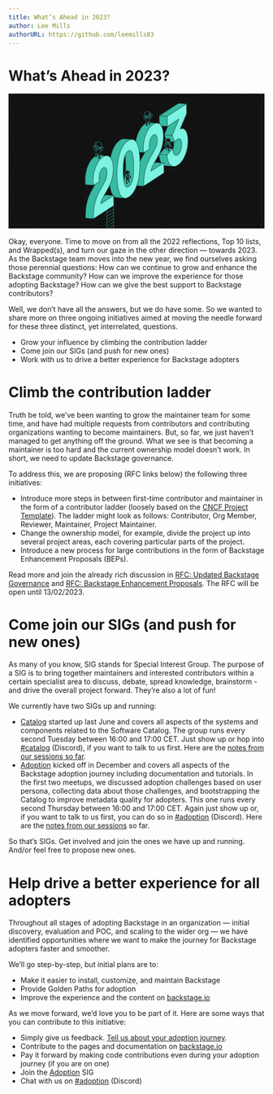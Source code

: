 ```yaml
---
title: What’s Ahead in 2023?
author: Lee Mills
authorURL: https://github.com/leemills83
---
```


# What’s Ahead in 2023?

![Fewer “vibes” and more climbs (up the contribution ladder)](assets/2023-02-06/whats-ahead.png)

Okay, everyone. Time to move on from all the 2022 reflections, Top 10 lists, and Wrapped(s), and turn our gaze in the other direction — towards 2023. As the Backstage team moves into the new year, we find ourselves asking those perennial questions: How can we continue to grow and enhance the Backstage community? How can we improve the experience for those adopting Backstage? How can we give the best support to Backstage contributors?

Well, we don’t have all the answers, but we do have some. So we wanted to share more on three ongoing initiatives aimed at moving the needle forward for these three distinct, yet interrelated, questions.

- Grow your influence by climbing the contribution ladder
- Come join our SIGs (and push for new ones)
- Work with us to drive a better experience for Backstage adopters

# Climb the contribution ladder

Truth be told, we’ve been wanting to grow the maintainer team for some time, and have had multiple requests from contributors and contributing organizations wanting to become maintainers. But, so far, we just haven’t managed to get anything off the ground. What we see is that becoming a maintainer is too hard and the current ownership model doesn’t work. In short, we need to update Backstage governance.

To address this, we are proposing (RFC links below) the following three initiatives:

- Introduce more steps in between first-time contributor and maintainer in the form of a contributor ladder (loosely based on the [CNCF Project Template](https://github.com/cncf/project-template/blob/main/CONTRIBUTOR_LADDER.md)). The ladder might look as follows: Contributor, Org Member, Reviewer, Maintainer, Project Maintainer.
- Change the ownership model, for example, divide the project up into several project areas, each covering particular parts of the project.
- Introduce a new process for large contributions in the form of Backstage Enhancement Proposals (BEPs).

Read more and join the already rich discussion in [RFC: Updated Backstage Governance](https://github.com/backstage/backstage/issues/15317) and [RFC: Backstage Enhancement Proposals](https://github.com/backstage/backstage/issues/15318). The RFC will be open until 13/02/2023.

# Come join our SIGs (and push for new ones)

As many of you know, SIG stands for Special Interest Group. The purpose of a SIG is to bring together maintainers and interested contributors within a certain specialist area to discuss, debate, spread knowledge, brainstorm - and drive the overall project forward. They’re also a lot of fun!

We currently have two SIGs up and running:

- [Catalog](https://github.com/backstage/community/tree/main/sigs/sig-catalog?utm_campaign=Newsletters%20Sent&utm_medium=email&_hsmi=241130993&_hsenc=p2ANqtz-9fx-nTmQga2j12NqzZaL-lYPq-xQjDoXcWKe_JUoa2RGlK65R9j0CIygfYILr0tGEQSvRVN9xzhiJ6LmVxBthKnStfSA&utm_content=241130993&utm_source=hs_email) started up last June and covers all aspects of the systems and components related to the Software Catalog. The group runs every second Tuesday between 16:00 and 17:00 CET. Just show up or hop into [#catalog](https://discord.com/channels/687207715902193673/923144214580191282) (Discord), if you want to talk to us first. Here are the [notes from our sessions so far](https://docs.google.com/document/d/1xg57CDfX2R5jTGbbWANzifm2szEb664kuTwfEEvKgZU/edit#heading=h.iw0hjv6xfb9e).
- [Adoption](https://github.com/backstage/community/tree/main/sigs/sig-adoption?utm_campaign=Newsletters%20Sent&utm_medium=email&_hsmi=241130993&_hsenc=p2ANqtz-9CAxtT8JSeJZPh41o3ZnDBi0VBFpbL6fEqXInr9HHOFhU3JAo8HekKg1JzE5rhGP5zOaHcsYDd1YxJWNHw-eSk5mLWkA&utm_content=241130993&utm_source=hs_email) kicked off in December and covers all aspects of the Backstage adoption journey including documentation and tutorials. In the first two meetups, we discussed adoption challenges based on user persona, collecting data about those challenges, and bootstrapping the Catalog to improve metadata quality for adopters. This one runs every second Thursday between 16:00 and 17:00 CET. Again just show up or, if you want to talk to us first, you can do so in [#adoption](https://discord.com/channels/687207715902193673/1045031039061479536) (Discord). Here are the [notes from our sessions](https://docs.google.com/document/d/1zeYSzXYgh897bxPQmwy2btOwCFlEjlUDLf00riySLRc/edit?_hsmi=241130993&_hsenc=p2ANqtz-_nPuE5hW4fnbhJ5-uK8r5HisSTU7rkslKirvqu0g-vdynbitPVYF2AVLAatos2dLoxb2Bgx_g4LBgH02kXoq7_Acd43Q#heading=h.iw0hjv6xfb9e) so far.

So that’s SIGs. Get involved and join the ones we have up and running. And/or feel free to propose new ones.

# Help drive a better experience for all adopters

Throughout all stages of adopting Backstage in an organization — initial discovery, evaluation and POC, and scaling to the wider org — we have identified opportunities where we want to make the journey for Backstage adopters faster and smoother.

We’ll go step-by-step, but initial plans are to:

- Make it easier to install, customize, and maintain Backstage
- Provide Golden Paths for adoption
- Improve the experience and the content on [backstage.io](https://backstage.io/docs/overview/what-is-backstage)

As we move forward, we’d love you to be part of it. Here are some ways that you can contribute to this initiative:

- Simply give us feedback. [Tell us about your adoption journey](https://spotify.co1.qualtrics.com/jfe/form/SV_cuxhYPB6oQDu7gW).
- Contribute to the pages and documentation on [backstage.io](https://backstage.io/docs/overview/what-is-backstage)
- Pay it forward by making code contributions even during your adoption journey (if you are on one)
- Join the [Adoption](https://github.com/backstage/community/tree/main/sigs/sig-adoption?utm_campaign=Newsletters%20Sent&utm_medium=email&_hsmi=241130993&_hsenc=p2ANqtz-9CAxtT8JSeJZPh41o3ZnDBi0VBFpbL6fEqXInr9HHOFhU3JAo8HekKg1JzE5rhGP5zOaHcsYDd1YxJWNHw-eSk5mLWkA&utm_content=241130993&utm_source=hs_email) SIG
- Chat with us on [#adoption](https://discord.com/channels/687207715902193673/1045031039061479536) (Discord)
